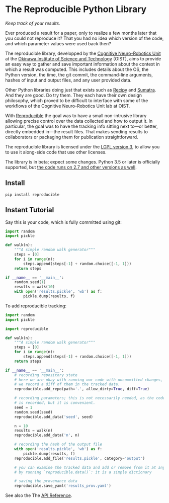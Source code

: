 # The Reproducible Python Library
*Keep track of your results.*

Ever produced a result for a paper, only to realize a few months later that you
could not reproduce it? That you had no idea which version of the code, and
which parameter values were used back then?

The reproducible library, developped by the [Cognitive Neuro-Robotics
Unit](https://groups.oist.jp/cnru) at the [Okinawa Institute of Science and
Technology](http://www.oist.jp/) (OIST), aims to provide an easy way to gather and save
important information about the context in which a result was computed. This
includes details about the OS, the Python version, the time, the git commit, the
command-line arguments, hashes of input and output files, and any user provided
data.

Other Python libraries doing just that exists such as
[Recipy](https://github.com/recipy/recipy) and
[Sumatra](http://neuralensemble.org/sumatra/). And they are good. Do try them.
They each have their own design philosophy, which proved to be difficult to
interface with some of the workflows of the Cognitive Neuro-Robotics
Unit lab at OIST.

With [Reproducible](https://github.com/oist-cnru/reproducible.git) the goal was
to have a small non-intrusive library allowing precise control over the data
collected and how to output it. In particular, the goal was to have the tracking
info sitting next to—or better, directly embedded in—the result files. That
makes sending results to collaborators or packaging them for publication
straightforward.

The reproducible library is licensed under the [LGPL version
3](https://www.gnu.org/licenses/lgpl-3.0.md), to allow you to use it along-side
code that use other licenses.

The library is in beta; expect some changes. Python 3.5 or later is officially
supported, but [the code runs on 2.7 and other versions as
well](https://travis-ci.org/oist-cnru/reproducible).


## Install

`pip install reproducible`


## Instant Tutorial

Say this is your code, which is fully committed using git:

```python
import random
import pickle

def walk(n):
    """A simple random walk generator"""
    steps = [0]
    for i in range(n):
        steps.append(steps[-1] + random.choice([-1, 1]))
    return steps

if __name__ == '__main__':
    random.seed(1)
    results = walk(10)
    with open('results.pickle', 'wb') as f:
        pickle.dump(results, f)
```

To add reproducible tracking:

```python
import random
import pickle

import reproducible

def walk(n):
    """A simple random walk generator"""
    steps = [0]
    for i in range(n):
        steps.append(steps[-1] + random.choice([-1, 1]))
    return steps

if __name__ == '__main__':
    # recording repository state
    # here we are okay with running our code with uncommitted changes, but
    # we record a diff of them in the tracked data.
    reproducible.add_repo(path='.', allow_dirty=True, diff=True)

    # recording parameters; this is not necessarily needed, as the code state
    # is recorded, but it is convenient.
    seed = 1
    random.seed(seed)
    reproducible.add_data('seed', seed)

    n = 10
    results = walk(n)
    reproducible.add_data('n', n)

    # recording the hash of the output file
    with open('results.pickle', 'wb') as f:
        pickle.dump(results, f)
    reproducible.add_file('results.pickle', category='output')

    # you can examine the tracked data and add or remove from it at any moment
    # by running `reproducible.data()`: it is a simple dictionary

    # saving the provenance data
    reproducible.save_yaml('results_prov.yaml')
```

See also the The [API Reference](https://reproducible.readthedocs.io/).

